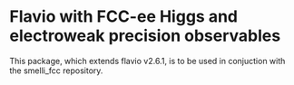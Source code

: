 # Flavio with FCC-ee Higgs and electroweak precision observables

This package, which extends flavio v2.6.1, is to be used in conjuction with the smelli_fcc repository.
